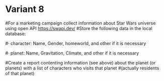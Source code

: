 # Variant 8

#For a marketing campaign collect information about Star Wars universe using open API https://swapi.dev/
#Store the following data in the local database:

#·         character: Name, Gender, homeworld, and other if it is necessary

#·         planet: Name, Gravitation, Climate, and other if it is necessary

#Create a report contenting information (see above) about the planet (or planets) with a list of characters who visits that planet
#(actually residents of that planet)